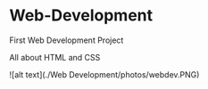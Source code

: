# Web-Development
First Web Development Project

All about HTML and CSS

![alt text](./Web Development/photos/webdev.PNG)
